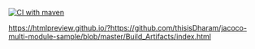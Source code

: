 [![CI with maven](https://github.com/thisisDharam/jacoco-multi-module-sample/actions/workflows/main.yml/badge.svg)](https://github.com/thisisDharam/jacoco-multi-module-sample/actions/workflows/main.yml)

https://htmlpreview.github.io/?https://github.com/thisisDharam/jacoco-multi-module-sample/blob/master/Build_Artifacts/index.html
